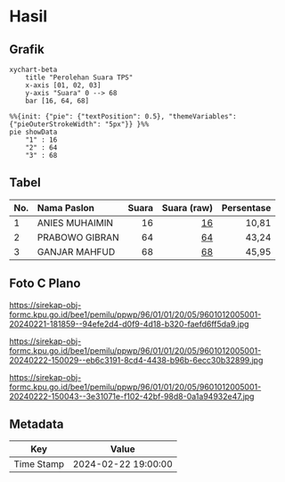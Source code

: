 # Hasil

## Grafik

```mermaid
xychart-beta
    title "Perolehan Suara TPS"
    x-axis [01, 02, 03]
    y-axis "Suara" 0 --> 68
    bar [16, 64, 68]
```

```mermaid
%%{init: {"pie": {"textPosition": 0.5}, "themeVariables": {"pieOuterStrokeWidth": "5px"}} }%%
pie showData
    "1" : 16
    "2" : 64
    "3" : 68
```

## Tabel

| No. | Nama Paslon    | Suara | Suara (raw) | Persentase |
|:--- |:-------------- | -----:| -----------:| ----------:|
| 1   | ANIES MUHAIMIN | 16    | [16][p-1]   | 10,81      |
| 2   | PRABOWO GIBRAN | 64    | [64][p-2]   | 43,24      |
| 3   | GANJAR MAHFUD  | 68    | [68][p-3]   | 45,95      |


[p-1]: https://github.com/gigit-pemilu/pemilu-2024-96-papua-barat-daya/blob/main/pilpres/hitung-suara/sub/96-papua-barat-daya/sub/01-sorong/sub/01-makbon/sub/2005-batu-lubang/sub/001-tps/sub/paslon-1.txt
[p-2]: https://github.com/gigit-pemilu/pemilu-2024-96-papua-barat-daya/blob/main/pilpres/hitung-suara/sub/96-papua-barat-daya/sub/01-sorong/sub/01-makbon/sub/2005-batu-lubang/sub/001-tps/sub/paslon-2.txt
[p-3]: https://github.com/gigit-pemilu/pemilu-2024-96-papua-barat-daya/blob/main/pilpres/hitung-suara/sub/96-papua-barat-daya/sub/01-sorong/sub/01-makbon/sub/2005-batu-lubang/sub/001-tps/sub/paslon-3.txt

## Foto C Plano

https://sirekap-obj-formc.kpu.go.id/bee1/pemilu/ppwp/96/01/01/20/05/9601012005001-20240221-181859--94efe2d4-d0f9-4d18-b320-faefd6ff5da9.jpg

https://sirekap-obj-formc.kpu.go.id/bee1/pemilu/ppwp/96/01/01/20/05/9601012005001-20240222-150029--eb6c3191-8cd4-4438-b96b-6ecc30b32899.jpg

https://sirekap-obj-formc.kpu.go.id/bee1/pemilu/ppwp/96/01/01/20/05/9601012005001-20240222-150043--3e31071e-f102-42bf-98d8-0a1a94932e47.jpg


## Metadata

| Key        | Value               |
| ---------- | ------------------- |
| Time Stamp | 2024-02-22 19:00:00 |



